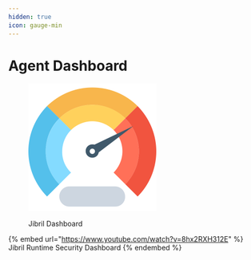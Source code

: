 ```yaml
---
hidden: true
icon: gauge-min
---
```


# Agent Dashboard

<figure><img src="../../.gitbook/assets/image (14).png" alt="" width="256"><figcaption><p>Jibril Dashboard</p></figcaption></figure>

{% embed url="https://www.youtube.com/watch?v=8hx2RXH312E" %}
Jibril Runtime Security Dashboard
{% endembed %}
